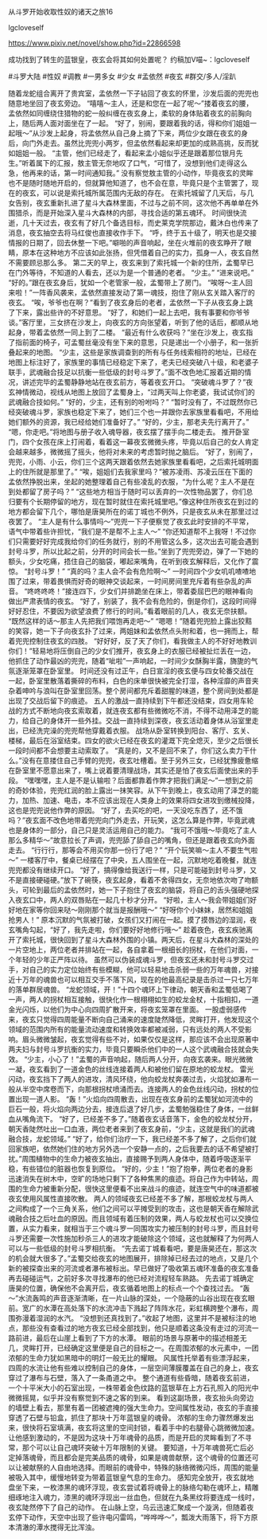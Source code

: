 从斗罗开始收取性奴的诸天之旅16

lgcloveself

https://www.pixiv.net/novel/show.php?id=22866598

成功找到了转生的蓝银皇，夜玄会将其如何处置呢？
约稿加V喵~：lgcloveself

#斗罗大陆
#性奴
#调教
#一男多女
#少女
#孟依然
#夜玄
#群交/多人/淫趴


随着龙蛇组合离开了贵宾室，孟依然一下子钻回了夜玄的怀里，沙发后面的兜兜也随意地坐回了夜玄旁边。
    “嘻嘻～主人，还是和您在一起了呢～”搂着夜玄的腰，孟依然如同缠绕住猎物的蛇一般纠缠在夜玄身上，柔软的身体贴着夜玄的前胸向上，随后两人面对面坐在了一起。
    “好了，别闹，要跟着我的话，得和你们姐姐一起哦～”从沙发上起身，将孟依然从自己身上摘了下来，两位少女跟在夜玄的身后，向门外走去。虽然比兜兜小两岁，但孟依然看起来却更加的成熟高挑，反而犹如姐姐一般。
    “主管，他们已经走了，看起来孟小姐似乎还是跟着那位银月先生。”听着属下的汇报，敖主管无奈地叹了口气，“可惜了，没想到他们走得这么急，他再来的话，第一时间通知我。”
    没有察觉敖主管的小动作，毕竟夜玄的灵眸也不是随时随地开启的，但就算他知道了，也不会在意，毕竟只是个主管罢了，现在的夜玄，可以说是索托城所属范围内无敌的存在。
    在索托城留了几天后，与几女告别，夜玄重新扎进了星斗大森林里面，不过与之前不同，这次他不再单单在外围猎杀，而是开始深入星斗大森林的内部，寻找合适的第五魂环。
    时间很快流逝，几十天过去，夜玄有了好几个备选目标，而史莱克学院那边，戴沐白也传来了消息，夜玄抽空去将马红俊也直接收作手下。
    “呼，终于五十级了，明天也是交接情报的日期了，回去休整一下吧。”噼啪的声音响起，坐在火堆前的夜玄睁开了眼睛，原本在这种地方不应该如此张扬，但凭借着自己的实力，孤身一人，夜玄自然不需要顾忌那么多。
    第二天的早上，夜玄来到了索托城一个新的住所，孟蜀早已在门外等待，不知道的人看去，还以为是一个普通的老者。
    “少主。”
    “进来说吧。”
    “好的。”跟在夜玄身后，犹如一个老管家一般，孟蜀带上了房门。
    “唉呀～主人回来啦！”一阵香风袭来，孟依然直接发动了第一魂技，抱住了刚从玄关踏入客厅的夜玄。
    “唉，爷爷也在啊？”看到了夜玄身后的老者，孟依然一下子从夜玄身上跳了下来，露出些许的不好意思。
    “好了，和她们一起上去吧，我有事要和你爷爷谈。”客厅里，三女挤在沙发上，向夜玄的方向张望着，听到了他的话后，都顺从地起身，带着孟依然一同上到了二楼。
    “最近有什么收获吗？”坐在沙发上，夜玄指了指前面的椅子，可孟蜀丝毫没有坐下来的意思，只是递出一个小册子，和一张折叠起来的地图。
    “少主，这些是家族调查到的所有与任务线索相符的地址，已经在地图上标注好了，家族里的事情已经稳定下来了，老夫已经突破八十级，和老婆子联手，武魂融合技足以抗衡一些低级的封号斗罗了。”面不改色地汇报着近期的情况，讲述完毕的孟蜀静静地站在夜玄前方，等着夜玄开口。
    “突破魂斗罗了？”夜玄神情微动，视线从地图上放回了孟蜀身上，“过两天叫上你老婆，我试试你们的武魂融合技如何。”
    “好的，少主，还有别的吩咐吗？”
    “暂时没有了，不过既然你已经突破魂斗罗，家族也稳定下来了，她们三个也一并跟你去家族里看看吧，不用给她们额外的资源，我已经给她们准备好了。”
    “好的，少主，那老夫先行离开了。”
    “嗯，你走吧。”将地图与册子收入魂导器，夜玄摆了摆手向二楼走去。
    推开卧室门，四个女孩在床上打闹着，看着这一幕夜玄微微头疼，毕竟以后自己的女人肯定会越来越多，微微摇了摇头，他将对未来的考虑暂时抛之脑后。
    “好了，别闹了，兜兜，小雨、小云，你们三个这两天跟着依然去她家族里看看吧，之后索托城明面上的住所就是那里了。”
    “唉，姐姐们去我家里吗？”被苏凌雨、苏凌云压在下面的孟依然挣脱出来，坐起的她整理着自己有些凌乱的衣服，“为什么呢？主人不是在到处都留了房子吗？”
    “这些地方相当于随时可以丢弃的一次性物品罢了，你们总归要有个长期停留的地方，现在暂时就住在索托城里吧。”像这种住所夜玄在到过的地方都会留下几个，哪怕是唐昊所在的诺丁城也不例外，只是夜玄从未在那里过过夜罢了。
    “主人是有什么事情吗～”兜兜一下子便察觉了夜玄此时安排的不平常，语气中带着些许担忧，“我们是不是帮不上主人～”
    “你还知道帮不上我呀！不过你们只需要好好完成我给你们的任务就行，别的不用管这么多，这次出去可能会遇到封号斗罗，所以比起之前，分开的时间会长一些。”坐到了兜兜旁边，弹了一下她的额头，少女吃痛，捂住自己的脑袋，嘟起来嘴角，在听到夜玄解释后，又化作了震惊。
    “封号斗罗！”
    “真的吗？主人会不会有危险啊～”
    一时间四个少女叽叽喳喳地围了过来，带着畏惧而好奇的眼神交谈起来，一时间房间里充斥着有些杂乱的声音。
    “咚咚咚咚！”接连四下，少女们并排跪坐在床上，带着委屈巴巴的眼神看向做出严肃表情的夜玄。
    “好了，别装了，我不会有危险的，倒是你们，这段时间得好好忍住，不要因为欲望浪费了修行的时间。”看着眼前的几人，夜玄无奈扶额。
    “既然这样的话～那主人先把我们喂饱再走吧～”
    “嗯嗯！”随着兜兜脸上露出狡黠的笑容，她一下子向夜玄扑了过来，两姐妹和孟依然点头附和着，也一拥而上，帮着兜兜控制住夜玄的四肢。
    “好好好，反了天了你们，看我做主人的不好好地教训你们！”轻易地将压倒自己的少女们推开，夜玄身上的衣服已经被扯烂丢在一边，他抓住了动作最凶的兜兜，随着“呲啦”一声响起，一时间少女酥胸半露，旖旎的气氛逐渐笼罩在卧室里。
    时间还没有过正午，白日宣淫的夜玄便与四女轮番交战在一起，卧室里散落着撕碎的布料，白色的床单很快被完全打湿，各种淫靡的声音夹杂着呻吟与浪叫在卧室里回荡。整个房间都充斥着甜腥的味道，整个房间到处都是出现了交战后留下的痕迹。
    五人的激战一直持续到下午都还没结束，四女用车轮战的方式不断地向夜玄索取着，就连夜玄都有些微微吃不消，不得不动用泽芝的能力，给自己的身体开一些外挂。交战一直持续到深夜，夜玄活动着身体从浴室里走出，已经洗完澡的兜兜帮他穿戴着衣服。
    战场从卧室转换到阳台、客厅、玄关、楼梯，最后在浴室结束。四女的欲火已经在夜玄的灌溉下完全熄灭，至少之后很长一段时间都不会想要主动索取了。
    “真是的，又不是回不来了，你们这么卖力干什么。”没有在意搂住自己手臂的兜兜，夜玄吐槽着。至于另外三女，已经犹豫疲惫缩在卧室里不愿意出来了，嘴上说着要清理战场，其实还是怕了夜玄后面使出来的手段。
    “嘿嘿嘿，主人是不是认输啦？后面都靠着作弊才把我们满足～”一想到之前的奇妙体验，兜兜红润的脸上露出一抹笑容。从下午到晚上，夜玄动用了泽芝的能力，加热、加速、电击，本不应该出现在人类身上的效果将四女进攻到缴械投降，这也是兜兜说他作弊的原因。
    “好了，去买吃的吧，一天没吃东西了，还不饿吗？”夜玄面不改色地带着兜兜向门外走去，开玩笑，这怎么算是作弊，毕竟武魂也是身体的一部分，自己只是灵活运用自己的能力。
    “我可不饿哦～毕竟吃了主人那么多精华～”故意拉长了声调，兜兜舔了舔自己的嘴角，但还是跟着夜玄向外面走去。
    “行行行，那等会不用买你那一份行了吧？”
    “开个玩笑嘛～主人不要生气啦～”
    一楼客厅中，餐桌已经摆在了中央，五人围坐在一起，沉默地吃着晚餐，就连兜兜都没有继续开口。
    “好了，搞得像给我送行一样，只是可能碰到封号斗罗，又不是直接硬碰硬。”放下了碗筷，夜玄起身，看着不舍得四女，无奈地依次吻了吻额头，可轮到最后的孟依然时，她一下子抱住了夜玄的脑袋，将自己的舌头强硬地探入夜玄口中，两人的双唇贴在一起几十秒才分开。
    “好啦，主人～我会带姐姐们好好地在家等你回来哒～刚刚那个就当是报酬哦～”
    “好呀你个小妹妹，居然和姐姐抢男人！”
    原本沉默的气氛被打破，女孩们又打闹在一起。摸了摸唇边的湿润，夜玄嘴角勾起，“好了，我先走啦，你们要好好地修行哦～”
    趁着夜色，夜玄疾驰离开了索托城，很快回到了星斗大森林外围的小镇。两天后，在星斗大森林的深处的一片空地上，两位老者并排站在一起，各自拿着一根细长的拐杖，在他们对面，一个年轻的少年正严阵以待。
    虽然可以伪装成魂斗罗，但夜玄还未和封号斗罗交过手，对自己的实力定位始终有些模糊，他可以轻易地击杀弱一些的万年魂兽，对接近十万年的魂兽也可以相互交手不落下风，现在的他最高纪录是击杀过一只七万年的落单群居魂兽。
    “龙蛇领域，开！”十四个魂环上下律动，朝天香和孟蜀低喝了一声，两人的拐杖相互接触，很快化作一根栩栩如生的蛟龙金杖，十指相扣，一道金光闪烁，以他们为中心向四周扩散开来，将夜玄笼罩在里面。
    一股虚弱感传来，夜玄只觉得四周能量不断向自己涌来的速度陡然降低，灵眸打开，他发现这个领域的范围内所有的能量流动速度和转换效率都被减弱，只有远处的两人不受影响。眉头微微皱起，夜玄觉得有些不对，如果仅仅是这样，那应该不会出现原著中两夫妇与封号斗罗抗衡的实力，毕竟只要瞬杀他们中的一人这个武魂融合技就会失效。
    “少主，小心了！”孟蜀的声音响起，随后两人分开，向夜玄袭来。眼光微微一凝，夜玄看到了一道金色的丝线连接着两人和被他们留在原地的蛟龙杖。
    雷光闪动，夜玄挡下了两人的进攻，清风环绕，他向蛟龙杖奔袭过去，火焰犹如瀑布一般从半空中席卷而下，向那根拐杖喷涌而去。连接两人的金色丝线闪动，拐杖的位置出现一道人影。
    “轰！”火焰向四周散去，出现在夜玄身前的孟蜀犹如河流中的巨石一般，将火焰向两边分去，接连后退了好几步，孟蜀勉强稳住了身体，一丝鲜血从嘴角流下。
    “好了，已经差不多了。”随着夜玄话音落下，金色的蛟龙杖分开，朝天香陡然吐出一口血液，两位老者来到了夜玄身前，“少主，这就是我们的武魂融合技，龙蛇领域。”
    “好了，给你们治疗一下，我已经差不多了解了，之后你们就回家族吧，依然她们住的地方另外选一个安静一点的，之后我要去的话不希望被打扰。”周围植物中的生命力被夜玄抽出，直接赐予到两人身体中，随着呼吸逐渐平稳，有些错位的脏器也恢复到原位。
    “好的，少主！”抱了抱拳，两位老者的身影迅速消失在树木中，空旷的场地只剩下了各种焦黑的痕迹。将自己作为中转站，周围的生命力被重新分配，很快这里便看不出来战斗的痕迹，就连空气中的味道都被夜玄使用风属性直接吹散。
    两人的领域夜玄已经差不多了解，那根蛟龙杖与两人之间构成了一个三角关系，他们之间可以平摊受到的攻击，这也是朝天香在解除武魂融合技之后吐血的原因。而且领域有着压制的效果，两人与蛟龙杖也可以交换位置，从实力看来，就相当于三个魂斗罗一同围攻实力被压制的封号斗罗，而且封号斗罗还需要一次性施加秒杀三人的进攻才能破除这个领域，这也就解释了为何两人可以与一些低级的封号斗罗相抗衡。
    “先去诺丁城看看吧，要是唐昊还在，那这次的机会就大很多了。”孟蜀交给夜玄的地图展开，排除掉已经去过的地点，又是几个新的被探查出来的河流或者瀑布被标出。早已做好了吸收第五魂环准备的夜玄准备再去碰碰运气，之前好多次寻找瀑布的他已经对流程轻车熟路。
    先去诺丁城确定唐昊的位置，确保他不会离开后，夜玄循着地图上的标点一个个查找过去。
    “轰～”水流轰鸣的声音逐渐清晰，在一片山脉的深处，一个隐蔽的山谷出现在夜玄眼前。宽广的水潭在高处落下的水流冲击下溅起了阵阵水花，彩虹横跨整个瀑布，周围弥漫着湿润的水汽。
    “没想到还真找到了。”收起了地图，这里并不是被标注的地点，那些没有查看过的地方夜玄已经全部找到，他只是顺着这条没有走过的河流一路前进，最后在山崖上看到了下方的水潭。
    眼前的场景与原著中的描述相差无几，灵眸打开，已经确定这里便是自己的目标之一。在周围浓郁的水元素中，一团浓郁的生命力犹如黑暗中的明灯一般无比的耀眼。
    风属性托举着有些漂浮起来，四周的水流让他有些难以控制自己的身体，一层空间薄膜覆盖在自己的身上，夜玄穿过了瀑布与石壁，落入了一条甬道之中。
    整个通道有些昏暗，随着夜玄前进，一个十平米大小的石室出现，一株带着金色纹路的蓝银草在上方石孔照入的阳光中微微摇晃，似乎并没有察觉到不速之客的到来。
    看到这副场景，夜玄抬头向旁边的墙壁上看去，那里有着一团被遮掩的强大生命力。空间属性发动，夜玄的手直接穿透了石壁与铅盒，抓住了那块十万年蓝银皇的魂骨。
    浓郁的生命力骤然爆发出来，很快将石室填满，夜玄将这里的空间封锁，看着手中的右腿骨心跳微微加速。让他感到激动的，不是因为这块十万年魂骨的品质，而是开启的灵眸看到了不寻常，那个可以让自己魂环突破十万年限制的关键。
    要知道，十万年魂兽死亡后必定掉落魂骨，而且都会是完美品质的魂骨，如果是魂兽献祭，这个魂骨的位置还可以让被献祭的人自由地选择。而眼前的魂骨中，特殊的脉络微微闪烁，周围的能量被吸入其中，缓慢地转变为带着蓝银皇气息的生命力。
    感知完全放开，夜玄就地盘坐下来，一枚漆黑的魂环浮现，夜玄尝试着将魂骨上的脉络勾勒在魂环上，精雕细琢地注入魂力，漆黑的魂环浮现出一丝血色，但就在九条黑纹将要连成一线时，夜玄陡然停下了自己的动作。
    在山脉上空，乌云迅速汇聚成一个漩涡，但随着夜玄停下动作，天空中出现了些许电闪雷鸣，“哗哗哗～”，瓢泼大雨落下，将下方原本清澈的潭水搅得无比浑浊。

